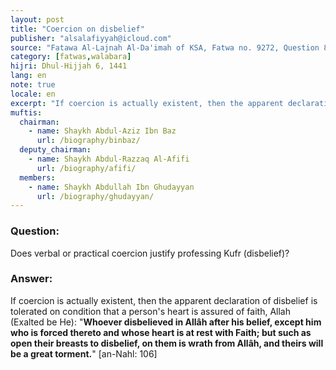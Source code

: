 ```yaml
---
layout: post
title: "Coercion on disbelief"
publisher: "alsalafiyyah@icloud.com"
source: "Fatawa Al-Lajnah Al-Da'imah of KSA, Fatwa no. 9272, Question 8"
category: [fatwas,walabara]
hijri: Dhul-Hijjah 6, 1441
lang: en
note: true
locale: en
excerpt: "If coercion is actually existent, then the apparent declaration of disbelief is tolerated on condition that a person's heart is assured of faith"
muftis:
  chairman: 
    - name: Shaykh Abdul-Aziz Ibn Baz
      url: /biography/binbaz/
  deputy_chairman:
    - name: Shaykh Abdul-Razzaq Al-Afifi
      url: /biography/afifi/
  members: 
    - name: Shaykh Abdullah Ibn Ghudayyan
      url: /biography/ghudayyan/
---
```


### Question: 
 
Does verbal or practical coercion justify professing Kufr (disbelief)?

### Answer:

If coercion is actually existent, then the apparent declaration of disbelief is tolerated on condition that a person's heart is assured of faith, Allah (Exalted be He): "**Whoever disbelieved in Allâh after his belief, except him who is forced thereto and whose heart is at rest with Faith; but such as open their breasts to disbelief, on them is wrath from Allâh, and theirs will be a great torment.**" [an-Nahl: 106]
